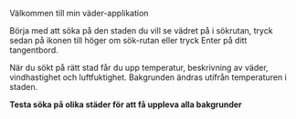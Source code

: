 Välkommen till min väder-applikation

Börja med att söka på den staden du vill se vädret på i sökrutan, tryck sedan på ikonen till höger om sök-rutan eller tryck Enter på ditt tangentbord.

När du sökt på rätt stad får du upp temperatur, beskrivning av väder, vindhastighet och luftfuktighet. Bakgrunden ändras utifrån temperaturen i staden.

**Testa söka på olika städer för att få uppleva alla bakgrunder**



